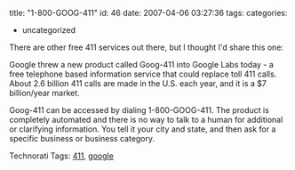 title: "1-800-GOOG-411"
id: 46
date: 2007-04-06 03:27:36
tags: 
categories: 
- uncategorized

There are other free 411 services out there, but I thought I'd share this one:

Google threw a new product called Goog-411 into Google Labs today - a free telephone based information service that could replace toll 411 calls. About 2.6 billion 411 calls are made in the U.S. each year, and it is a $7 billion/year market.

Goog-411 can be accessed by dialing 1-800-GOOG-411\. The product is completely automated and there is no way to talk to a human for additional or clarifying information. You tell it your city and state, and then ask for a specific business or business category.

<!-- technorati tags start -->

Technorati Tags: [411](http://www.technorati.com/tag/411), [google](http://www.technorati.com/tag/google)
<!-- technorati tags end -->
